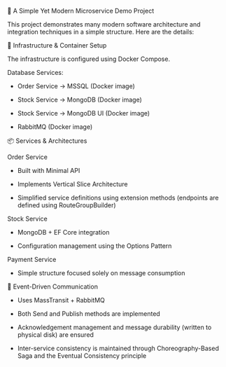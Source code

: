 🚀 A Simple Yet Modern Microservice Demo Project

This project demonstrates many modern software architecture and integration techniques in a simple structure. Here are the details:

🔧 Infrastructure & Container Setup

The infrastructure is configured using Docker Compose.

Database Services:

- Order Service → MSSQL (Docker image)

- Stock Service → MongoDB (Docker image)

- Stock Service → MongoDB UI (Docker image)

- RabbitMQ (Docker image)

📦 Services & Architectures

Order Service

- Built with Minimal API

- Implements Vertical Slice Architecture

- Simplified service definitions using extension methods (endpoints are defined using RouteGroupBuilder)

Stock Service

- MongoDB + EF Core integration

- Configuration management using the Options Pattern

Payment Service

- Simple structure focused solely on message consumption

📨 Event-Driven Communication

- Uses MassTransit + RabbitMQ

- Both Send and Publish methods are implemented

- Acknowledgement management and message durability (written to physical disk) are ensured

- Inter-service consistency is maintained through Choreography-Based Saga and the Eventual Consistency principle

